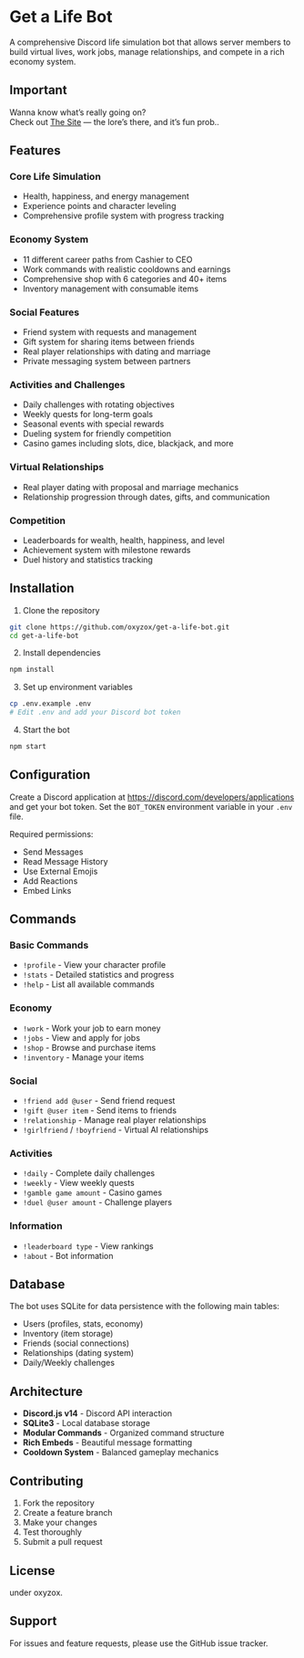 # Get a Life Bot

A comprehensive Discord life simulation bot that allows server members to build virtual lives, work jobs, manage relationships, and compete in a rich economy system.

## Important 

Wanna know what’s really going on?  
Check out [The Site](https://getalifebot.vercel.app) — the lore’s there, and it’s fun prob..

## Features

### Core Life Simulation
- Health, happiness, and energy management
- Experience points and character leveling
- Comprehensive profile system with progress tracking

### Economy System
- 11 different career paths from Cashier to CEO
- Work commands with realistic cooldowns and earnings
- Comprehensive shop with 6 categories and 40+ items
- Inventory management with consumable items

### Social Features
- Friend system with requests and management
- Gift system for sharing items between friends
- Real player relationships with dating and marriage
- Private messaging system between partners

### Activities and Challenges
- Daily challenges with rotating objectives
- Weekly quests for long-term goals
- Seasonal events with special rewards
- Dueling system for friendly competition
- Casino games including slots, dice, blackjack, and more

### Virtual Relationships
- Real player dating with proposal and marriage mechanics
- Relationship progression through dates, gifts, and communication

### Competition
- Leaderboards for wealth, health, happiness, and level
- Achievement system with milestone rewards
- Duel history and statistics tracking

## Installation

1. Clone the repository
```bash
git clone https://github.com/oxyzox/get-a-life-bot.git
cd get-a-life-bot
```

2. Install dependencies
```bash
npm install
```

3. Set up environment variables
```bash
cp .env.example .env
# Edit .env and add your Discord bot token
```

4. Start the bot
```bash
npm start
```

## Configuration

Create a Discord application at https://discord.com/developers/applications and get your bot token. Set the `BOT_TOKEN` environment variable in your `.env` file.

Required permissions:
- Send Messages
- Read Message History
- Use External Emojis
- Add Reactions
- Embed Links

## Commands

### Basic Commands
- `!profile` - View your character profile
- `!stats` - Detailed statistics and progress
- `!help` - List all available commands

### Economy
- `!work` - Work your job to earn money
- `!jobs` - View and apply for jobs
- `!shop` - Browse and purchase items
- `!inventory` - Manage your items

### Social
- `!friend add @user` - Send friend request
- `!gift @user item` - Send items to friends
- `!relationship` - Manage real player relationships
- `!girlfriend` / `!boyfriend` - Virtual AI relationships

### Activities
- `!daily` - Complete daily challenges
- `!weekly` - View weekly quests
- `!gamble game amount` - Casino games
- `!duel @user amount` - Challenge players

### Information
- `!leaderboard type` - View rankings
- `!about` - Bot information

## Database

The bot uses SQLite for data persistence with the following main tables:
- Users (profiles, stats, economy)
- Inventory (item storage)
- Friends (social connections)
- Relationships (dating system)
- Daily/Weekly challenges

## Architecture

- **Discord.js v14** - Discord API interaction
- **SQLite3** - Local database storage
- **Modular Commands** - Organized command structure
- **Rich Embeds** - Beautiful message formatting
- **Cooldown System** - Balanced gameplay mechanics

## Contributing

1. Fork the repository
2. Create a feature branch
3. Make your changes
4. Test thoroughly
5. Submit a pull request

## License

under oxyzox.

## Support

For issues and feature requests, please use the GitHub issue tracker.

